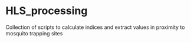 # HLS_processing
Collection of scripts to calculate indices and extract values in proximity to mosquito trapping sites
